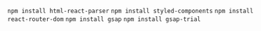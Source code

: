 `npm install html-react-parser`
`npm install styled-components`
`npm install react-router-dom`
`npm install gsap`
`npm install gsap-trial`
